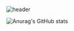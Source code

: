 ![header](https://capsule-render.vercel.app/api?type=waving&color=auto&height=300&section=header&text=Well%20come&fontSize=90)

![Anurag's GitHub stats](https://github-readme-stats.vercel.app/api?username=Hangyeol0516&show_icons=true&theme=radical)
